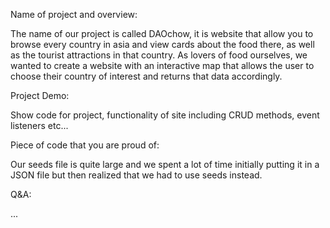 Name of project and overview:

The name of our project is called DAOchow, it is website that allow you to browse every country in asia and view cards about the food there, as well as the
tourist attractions in that country. As lovers of food ourselves, we wanted to create a website with an interactive map that allows the user to choose their
country of interest and returns that data accordingly.

Project Demo:

Show code for project, functionality of site including CRUD methods, event listeners etc...

Piece of code that you are proud of:

Our seeds file is quite large and we spent a lot of time initially putting it 
in a JSON file but then realized that we had to use seeds instead. 

Q&A:

...
